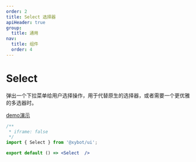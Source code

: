 ```yaml
---
order: 2
title: Select 选择器
apiHeader: true
group:
  title: 通用
nav:
  title: 组件
  order: 4
---
```


# Select

弹出一个下拉菜单给用户选择操作，用于代替原生的选择器，或者需要一个更优雅的多选器时。

[demo演示](https://www.figma.com/proto/krDLmYQcKVgL8ICib2dWt7/%E5%BD%B1%E5%88%80-OS25?node-id=40001835-82332&p=f&viewport=1362%2C351%2C0.82&t=BmJU8ZGafJxd7e7f-0&scaling=min-zoom&content-scaling=fixed&starting-point-node-id=40001911%3A21654&fuid=1272846533367774791)

```jsx
/**
 * iframe: false
 */
import { Select } from '@xybot/ui';

export default () => <Select  />
```
